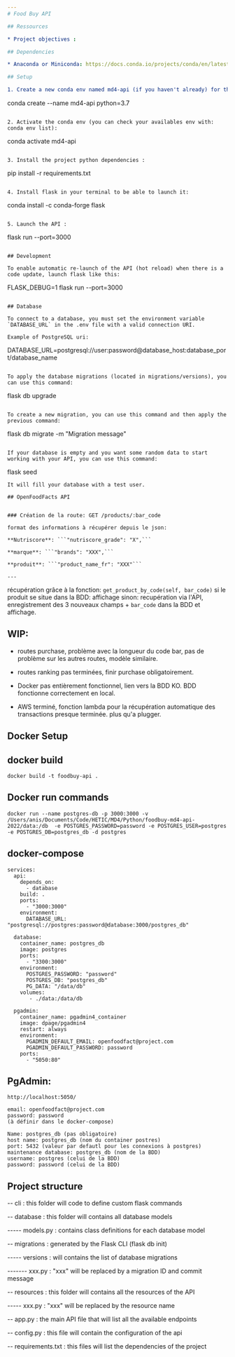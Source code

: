 ```yaml
---
# Food Buy API

## Ressources

* Project objectives : 

## Dependencies

* Anaconda or Miniconda: https://docs.conda.io/projects/conda/en/latest/user-guide/install/index.html

## Setup

1. Create a new conda env named md4-api (if you haven't already) for the project in the Conda application or in the terminal:
```
conda create --name md4-api python=3.7 
```

2. Activate the conda env (you can check your availables env with: conda env list):
```
conda activate md4-api
```

3. Install the project python dependencies :
```
pip install -r requirements.txt
```

4. Install flask in your terminal to be able to launch it:
```
conda install -c conda-forge flask
```

5. Launch the API :
```
flask run --port=3000
```

## Development

To enable automatic re-launch of the API (hot reload) when there is a code update, launch flask like this:
```
FLASK_DEBUG=1 flask run --port=3000
```

## Database

To connect to a database, you must set the environment variable `DATABASE_URL` in the .env file with a valid connection URI.

Example of PostgreSQL uri:
```
DATABASE_URL=postgresql://user:password@database_host:database_port/database_name
```

To apply the database migrations (located in migrations/versions), you can use this command:
```
flask db upgrade
```

To create a new migration, you can use this command and then apply the previous command:
```
flask db migrate -m "Migration message"
```

If your database is empty and you want some random data to start working with your API, you can use this command:
```
flask seed
```
It will fill your database with a test user.

## OpenFoodFacts API


### Création de la route: GET /products/:bar_code

format des informations à récupérer depuis le json: 

**Nutriscore**: ```"nutriscore_grade": "X",```  

**marque**: ```"brands": "XXX",```  

**produit**: ```"product_name_fr": "XXX"```

---
```

récupération grâce à la fonction: ```get_product_by_code(self, bar_code)```
si le produit se situe dans la BDD: affichage
sinon: recupération via l'API, enregistrement des 3 nouveaux champs + ```bar_code``` dans la BDD et affichage. 

## WIP:

* routes purchase, problème avec la longueur du code bar, pas de problème sur les autres routes, modèle similaire. 

* routes ranking pas terminées, finir purchase obligatoirement.

* Docker pas entièrement fonctionnel, lien vers la BDD KO. BDD fonctionne correctement en local.

* AWS terminé, fonction lambda pour la récupération automatique des transactions presque terminée. plus qu'a plugger. 

## Docker Setup

## docker build
```docker build -t foodbuy-api .```
## Docker run commands
```shell
docker run --name postgres-db -p 3000:3000 -v /Users/anis/Documents/Code/HETIC/MD4/Python/foodbuy-md4-api-2022/data:/db  -e POSTGRES_PASSWORD=password -e POSTGRES_USER=postgres -e POSTGRES_DB=postgres_db -d postgres
```

## docker-compose

```docker
services:
  api:
    depends_on:
      - database
    build: .
    ports:
      - "3000:3000"
    environment:
      DATABASE_URL: "postgresql://postgres:password@database:3000/postgres_db"

  database:
    container_name: postgres_db
    image: postgres
    ports:
      - "3300:3000"
    environment:
      POSTGRES_PASSWORD: "password"
      POSTGRES_DB: "postgres_db"
      PG_DATA: "/data/db"
    volumes:
       - ./data:/data/db

  pgadmin:
    container_name: pgadmin4_container
    image: dpage/pgadmin4
    restart: always
    environment:
      PGADMIN_DEFAULT_EMAIL: openfoodfact@project.com
      PGADMIN_DEFAULT_PASSWORD: password
    ports:
      - "5050:80"
```

## PgAdmin:

```http://localhost:5050/```
```
email: openfoodfact@project.com
password: password
(à définir dans le docker-compose)
```
 
 
```
Name: postgres_db (pas obligatoire)
host name: postgres_db (nom du container postres)
port: 5432 (valeur par defautl pour les connexions à postgres)
maintenance database: postgres_db (nom de la BDD)
username: postgres (celui de la BDD)
password: password (celui de la BDD)
```

## Project structure


-- cli : this folder will code to define custom flask commands
    
-- database : this folder will contains all database models
    
----- models.py : contains class definitions for each database model

-- migrations : generated by the Flask CLI (flask db init)
    
----- versions : will contains the list of database migrations

------- xxx.py : "xxx" will be replaced by a migration ID and commit message

-- resources : this folder will contains all the resources of the API
    
----- xxx.py : "xxx" will be replaced by the resource name

-- app.py : the main API file that will list all the available endpoints

-- config.py : this file will contain the configuration of the api

-- requirements.txt : this files will list the dependencies of the project

